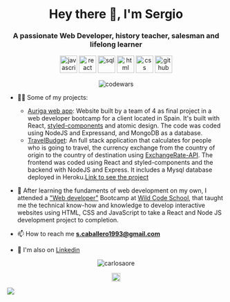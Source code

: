 
<h1 align="center">Hey there 👋, I'm Sergio</h1>
<h3 align="center">A passionate Web Developer, history teacher, salesman and lifelong learner</h3>

<p align="center">
<img src="https://img.icons8.com/color/48/000000/javascript.png" width="40" height="40" alt='javascript'/>
<img src="https://img.icons8.com/ultraviolet/48/000000/react.png" width="40" height="40" alt='react'/>
<img src="https://img.icons8.com/color/48/000000/sql.png" width="40" height="40" alt='sql'/>
<img src="https://img.icons8.com/color/48/000000/html.png" width="40" height="40" alt='html'/>
<img src="https://img.icons8.com/color/48/000000/css3.png" width="40" height="40" alt='css'/>
<img src="https://img.icons8.com/fluent/48/000000/github.png" width="40" height="40" alt='github'/>
</p>
<p align="center">
 <img src="https://www.codewars.com/users/SergKcode/badges/large" alt='codewars'/>

<p align="left">
 
- 👨‍💻 Some of my projects:
  - [Auriga web app](https://github.com/Vir89/Auriga): Website built by a team of 4 as final project in a web developer bootcamp for a client located in Spain. It's built with React, [styled-components](https://styled-components.com/) and atomic design. The code was coded using NodeJS and Expressand, and MongoDB as a database.
  - [TravelBudget](https://github.com/carlosaore/mailio): An full stack application that calculates for people who is going to travel, the currency exchange from the country of origin to the country of destination using [ExchangeRate-API](https://www.exchangerate-api.com/). The frontend was coded using React and styled-components and the backend with NodeJS and Express. It includes a Mysql database deployed in Heroku.[Link to see the project](https://sheltered-sierra-28595.herokuapp.com/)
 

- 🔧 After learning the fundaments of web development on my own, I attended a ["Web developer"](https://www.wildcodeschool.com/en-GB/trainings/web-developer-full-time) Bootcamp at [Wild Code School](https://www.wildcodeschool.com/), that taught me the technical know-how and knowledge to develop interactive websites using HTML, CSS and JavaScript to take a React and Node JS development project to completion.

- 📫 How to reach me **s.caballero1993@gmail.com**

- :gem: I'm also on [Linkedin](https://www.linkedin.com/in/sergio-caballero-gallego/)

<p align="center"> 
  <img src="https://github-readme-stats.vercel.app/api?username=sergKcode&show_icons=true" alt="carlosaore" />
 </p>
 
 <p align="center">
<a href="https://www.linkedin.com/in/sergio-caballero-gallego/" target="blank"><img align="center" src="https://cdn.jsdelivr.net/npm/simple-icons@3.0.1/icons/linkedin.svg" alt="https://www.linkedin.com/in/sergio-caballero-gallego/" height="20" width="20" /></a>

</p>

![](https://hit.yhype.me/github/profile?user_id=59698756)
